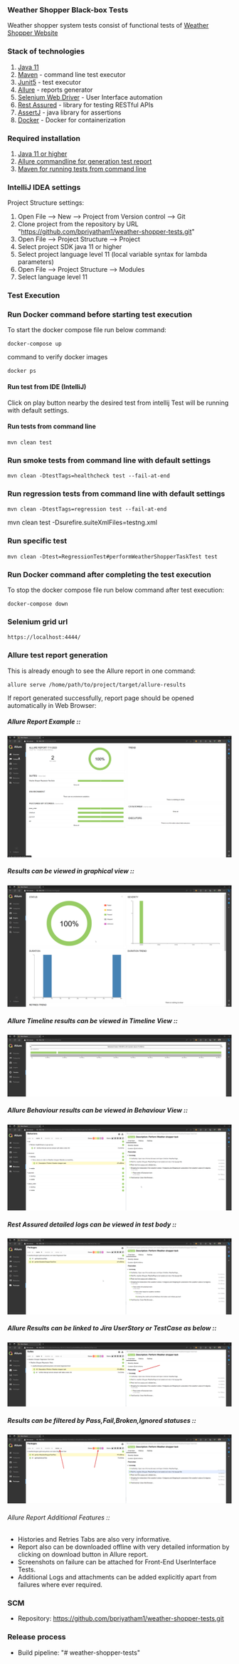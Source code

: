 ### Weather Shopper Black-box Tests

Weather shopper system tests consist of functional tests of [Weather Shopper Website](https://weathershopper.pythonanywhere.com/)

### Stack of technologies
1. [Java 11](https://www.oracle.com/java/)
2. [Maven](https://maven.apache.org/) - command line test executor
3. [Junit5](https://testng.org/) - test executor
4. [Allure](http://allure.qatools.ru/) - reports generator
5. [Selenium Web Driver](https://www.selenium.dev/) - User Interface automation
6. [Rest Assured](http://rest-assured.io/) - library for testing RESTful APIs
7. [AssertJ](https://assertj.github.io/doc/) - java library for assertions
8. [Docker](https://www.docker.com/products/docker-desktop/) - Docker for containerization

### Required installation
1. [Java 11 or higher](https://openjdk.java.net/install/index.html)
2. [Allure commandline for generation test report](https://docs.qameta.io/allure/#_installing_a_commandline)
3. [Maven for running tests from command line](https://maven.apache.org/install.html)

### IntelliJ IDEA settings
Project Structure settings:
1. Open File --> New --> Project from Version control --> Git
2. Clone project from the repository by URL "https://github.com/bpriyatham1/weather-shopper-tests.git"
3. Open File --> Project Structure --> Project
4. Select project SDK java 11 or higher
5. Select project language level 11 (local variable syntax for lambda parameters)
6. Open File --> Project Structure --> Modules
7. Select language level 11

### Test Execution

### Run Docker command before starting test execution
To start the docker compose file run below command:
```
docker-compose up
```
command to verify docker images
```
docker ps
```
#### Run test from IDE (IntelliJ)
Click on play button nearby the desired test from intellij
Test will be running with default settings.

#### Run tests from command line
```
mvn clean test
```

### Run smoke tests from command line with default settings
```
mvn clean -DtestTags=healthcheck test --fail-at-end
```
### Run regression tests from command line with default settings
```
mvn clean -DtestTags=regression test --fail-at-end
```
mvn clean test -Dsurefire.suiteXmlFiles=testng.xml

### Run specific test
```
mvn clean -Dtest=RegressionTest#performWeatherShopperTaskTest test
```

### Run Docker command after completing the test execution
To stop the docker compose file run below command  after test execution:
```
docker-compose down
```


### Selenium grid url
```
https://localhost:4444/
```

### Allure test report generation
This is already enough to see the Allure report in one command:
```
allure serve /home/path/to/project/target/allure-results
```
If report generated successfully, report page should be opened automatically in Web Browser:

##### Allure Report Example ::
![Allure Report](src/test/resources/img/AllureReport.png?raw=true "Allure Report Example")
##### Results can be viewed in graphical view ::

![Allure Graph](src/test/resources/img/AllureGraph.png?raw=true "Results can be viewed in graphical view")
##### Allure Timeline results can be viewed in Timeline View ::

![Allure TimeLine](src/test/resources/img/AllureTimeline.png?raw=true "Allure Timeline results can be viewed in Timeline View")
##### Allure Behaviour results can be viewed in Behaviour View ::

![Allure Behaviours](src/test/resources/img/AllureBehaviours.png?raw=true "Allure Behaviour results can be viewed in Behaviour View")
##### Rest Assured detailed logs can be viewed in test body ::

![Allure PackageView](src/test/resources/img/AllurePackageView.png?raw=true "Allure results can be viewed in form of Java Packages defined in project")
##### Allure Results can be linked to Jira UserStory or TestCase as below ::

![Allure Report link to Jira](src/test/resources/img/JiraConnection.png?raw=true "Allure Results can be linked to Jira UserStory or TestCase as below")
##### Results can be filtered by Pass,Fail,Broken,Ignored statuses ::

![Allure Report with Test Status filters](src/test/resources/img/AllureFilterByStatus.png?raw=true "Results can be filtered by Pass,Fail,Broken,Ignored statuses")
###### Allure Report Additional Features ::
* Histories and Retries Tabs are also very informative.
* Report also can be downloaded offline with very detailed information by clicking on download button in Allure report.
* Screenshots on failure can be attached for Front-End UserInterface Tests.
* Additional Logs and attachments can be added explicitly apart from failures where ever required. 

### SCM

- Repository: https://github.com/bpriyatham1/weather-shopper-tests.git

### Release process
- Build pipeline: "# weather-shopper-tests" 
